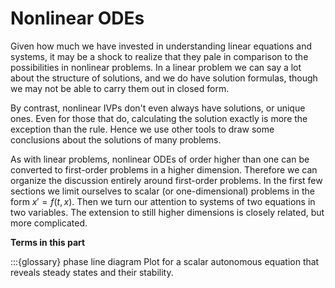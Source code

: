 # Nonlinear ODEs

Given how much we have invested in understanding linear equations and systems, it may be a shock to realize that they pale in comparison to the possibilities in nonlinear problems. In a linear problem we can say a lot about the structure of solutions, and we do have solution formulas, though we may not be able to carry them out in closed form. 

By contrast, nonlinear IVPs don't even always have solutions, or unique ones. Even for those that do, calculating the solution exactly is more the exception than the rule. Hence we use other tools to draw some conclusions about the solutions of many problems.  

As with linear problems, nonlinear ODEs of order higher than one can be converted to first-order problems in a higher dimension. Therefore we can organize the discussion entirely around first-order problems. In the first few sections we limit ourselves to scalar (or one-dimensional) problems in the form $x'=f(t,x)$. Then we turn our attention to systems of two equations in two variables. The extension to still higher dimensions is closely related, but more complicated.

**Terms in this part**

:::{glossary}
phase line diagram
  Plot for a scalar autonomous equation that reveals steady states and their stability.
